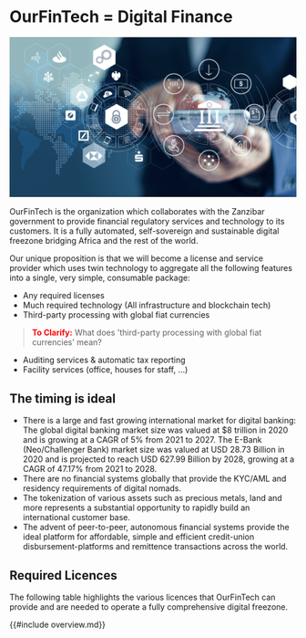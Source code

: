 # OurFinTech = Digital Finance

![](img/digifin1.png)  

OurFinTech is the organization which collaborates with the Zanzibar government to provide financial regulatory services and technology to its customers. It is a fully automated, self-sovereign and sustainable digital freezone bridging Africa and the rest of the world. 

Our unique proposition is that we will become a license and service provider which uses twin technology to aggregate all the following features into a single, very simple, consumable package:
- Any required licenses
- Much required technology (All infrastructure and blockchain tech)
- Third-party processing with global fiat currencies 
> <span style="color:red">**To Clarify:**</span> What does 'third-party processing with global fiat currencies' mean?
- Auditing services & automatic tax reporting
- Facility services (office, houses for staff, ...)

## The timing is ideal

- There is a large and fast growing international market for digital banking: The global digital banking market size was valued at $8 trillion in 2020 and is growing at a CAGR of 5% from 2021 to 2027. The E-Bank (Neo/Challenger Bank) market size was valued at USD 28.73 Billion in 2020 and is projected to reach USD 627.99 Billion by 2028, growing at a CAGR of 47.17% from 2021 to 2028.
- There are no financial systems globally that provide the KYC/AML and residency requirements of digital nomads.
- The tokenization of various assets such as precious metals, land and more represents a substantial opportunity to rapidly build an international customer base.
- The advent of peer-to-peer, autonomous financial systems provide the ideal platform for affordable, simple and efficient credit-union disbursement-platforms and remittence transactions across the world. 

## Required Licences 

The following table highlights the various licences that OurFinTech can provide and are needed to operate a fully comprehensive digital freezone. 

{{#include overview.md}}













